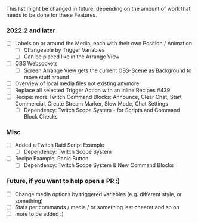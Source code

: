 This list might be changed in future, depending on the amount of work that needs to be done for these Features.

### 2022.2 and later
* [ ] Labels on or around the Media, each with their own Position / Animation
  * [ ] Changeable by Trigger Variables
  * [ ] Can be placed like in the Arrange View
* [ ] OBS Websockets
  * [ ] Screen Arrange View gets the current OBS-Scene as Background to move stuff around
* [ ] Overview of local media files not existing anymore
* [ ] Replace all selected Trigger Action with an inline Recipes #439
* [ ] Recipe: more Twitch Command Blocks: Announce, Clear Chat, Start Commercial, Create Stream Marker, Slow Mode, Chat Settings
  * [ ] Dependency: Twitch Scope System - for Scripts and Command Block Checks

### Misc

* [ ] Added a Twitch Raid Script Example
  * [ ] Dependency: Twitch Scope System
* [ ] Recipe Example: Panic Button
  * [ ] Dependency: Twitch Scope System & New Command Blocks

### Future, if you want to help open a PR :)
* [ ] Change media options by triggered variables (e.g. different style, or something)
* [ ] Stats per commands / media / or something last cheerer and so on
* [ ] more to be added :)
